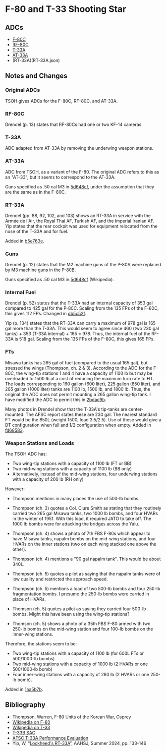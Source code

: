 # F-80 and T-33 Shooting Star

## ADCs

- [F-80C](F-80C.json)
- [RF-80C](RF-80C.json)
- [T-33A](T-33A.json)
- [AT-33A](AT-33A.json)
- (RT-33A)(RT-33A.json)

## Notes and Changes

### Original ADCs

TSOH gives ADCs for the F-80C, RF-80C, and AT-33A.

### RF-80C

Drendel (p. 13) states that RF-80Cs had one or two KF-14 cameras.

### T-33A

ADC adapted from AT-33A by removing the underwing weapon stations.

### AT-33A

ADC from TSOH, as a variant of the F-80. The original ADC refers to this as an "AT-33", but it seems to correspond to the AT-33A.

Guns specified as .50 cal M3 in [5d648cf](https://github.com/alanwatsonforster/apxo/commit/5d648cfe184e56db52e87879456f3b8b4f05f358), under the assumption that they are the same as in the F-80C.

### RT-33A

Drendel (pp. 88, 92, 102, and 103) shows an RT-33A in service with the Armée de l'Air, the Royal Thai AF, Turkish AF, and the Imperial Iranian AF. Yip states that the rear cockpit was used for equipment relocated from the nose of the T-33A and for fuel.

Added in [b5e763e](https://github.com/alanwatsonforster/apxo/commit/b5e763e9e925c6f808ab7000c7ba832a6382bc06).

### Guns

Drendel (p. 12) states that the M2 machine guns of the P-80A were replaced by M3 machine guns in the P-80B.

Guns specified as .50 cal M3 in [5d648cf](https://github.com/alanwatsonforster/apxo/commit/5d648cfe184e56db52e87879456f3b8b4f05f358) (Wikipedia).

### Internal Fuel

Drendel (p. 52) states that the T-33A had an internal capacity of 353 gal compared to 425 gal for the P-80C. Scaling from the 135 FPs of the F-80C, this gives 112 FPs. Changed in [db5c52f](https://github.com/alanwatsonforster/apxo/commit/db5c52f564f379a3e7268709ee95afe27e91fe05).

Yip (p. 134) states that the RT-33A can carry a maximum of 978 gal is 165 gal more than the T-33A. This would seem to agree since 460 (two 230 gal tanks) + 353 (T-33A internal) + 165 = 978. Thus, the internal fuel of the RF-33A is 518 gal. Scaling from the 135 FPs of the F-80C, this gives 165 FPs.

### FTs

Misawa tanks has 265 gal of fuel (compared to the usual 165 gal), but stressed the wings (Thompson, ch. 2 & 3). According to the ADC for the F-80C, the wing-tip stations 1 and 4 have a capacity of 1100 lb but may be overloaded to 1500 lb at a cost of reducing the maximum turn rate to HT. The loads corresponding to 160 gallon (600 liter), 225 gallon (850 liter), and 265 gallon (1000 liter) tanks are 1100 lb, 1500 lb, and 1800 lb. Thus, the original the ADC does not permit mounting a 265 gallon wing-tip tank. I have modified the ADC to permit this in [2bdac9b](https://github.com/alanwatsonforster/apxo/commit/2bdac9bca63a80d6df43ce8388d179c18d7fe8f7).

Many photos in Drendel show that the T-33A's tip-tanks are center-mounted. The AFSC report states these are 230 gal. The nearest standard FT would be the 850L (weight 1500, load 3.5/2.5). Use of these would give a DT configuration when full and 1/2 configuration when empty. Added in [fd68583](https://github.com/alanwatsonforster/apxo/commit/fd68583e0eee0a82df7a9fdefb6e2201f3b2c88a).

### Weapon Stations and Loads

The TSOH ADC has:

- Two wing-tip stations with a capacity of 1100 lb (FT or BB)
- Two mid-wing stations with a capacity of 1100 lb (BB only)
- Alternatively, instead of the mid-wing stations, four underwing stations with a capacity of 200 lb (RH only)

However:

- Thompson mentions in many places the use of 500-lb bombs.

- Thompson (ch. 3) quotes a Col. Clure Smith as stating that they routinely carried two 265 gal Misawa tanks, two 1000 lb bombs, and four HVARs in the winter of 1951. With this load, it required JATO to take off. The 1000 lb bombs were for attacking the bridges across the Yalu.

- Thompson (ch. 4) shows a photo of 7th FBS F-80s which appear to have Misawa tanks, napalm bombs on the mid-wing stations, and four HVARs on the inner stations (two on each wing stacked one above the other).

- Thompson (ch. 4) mentions a "90 gal napalm tank". This would be about 340L.

- Thompson (ch. 5) quotes a pilot as saying that the napalm tanks were of low quality and restricted the approach speed.

- Thompson (ch. 5) mentions a load of two 500-lb bombs and four 250-lb fragmentation bombs. I presume the 250-lb bombs were carried in place of HVARs.

- Thomson (ch. 5) quotes a pilot as saying they carried four 500-lb bombs. Might this have been using the wing-tip stations?

- Thomson (ch. 5) shows a photo of a 35th FBS F-80 armed with two 250-lb bombs on the mid-wing station and four 100-lb bombs on the inner-wing stations.

Therefore, the stations seem to be:

- Two wing-tip stations with a capacity of 1100 lb (for 600L FTs or 500/1000-lb bombs)
- Two mid-wing stations with a capacity of 1000 lb (2 HVARs or one 500/1000-lb bomb)
- Four inner-wing stations with a capacity of 280 lb (2 HVARs or one 250-lb bomb).

Added in [1aa5b7b](https://github.com/alanwatsonforster/apxo/commit/1aa5b7bb74aa86a4094d6d2119758389c36d69a8).

## Bibliography

- Thompson, Warren, F-80 Units of the Korean War, Osprey
- [Wikipedia on F-80](https://en.wikipedia.org/wiki/Lockheed_P-80_Shooting_Star)
- [Wikipedia on T-33](https://en.wikipedia.org/wiki/Lockheed_T-33)
- [T-33B SAC](https://www.aahs-online.org/images/Navy_SAC/T-33B.pdf)
- [AFSC T-33A Performance Evaluation](https://apps.dtic.mil/sti/tr/pdf/AD0258317.pdf)
- Yip, W, “[Lockheed's RT-33A](https://www.aahs-online.org/pubs/journals/files/692133.pdf)”, AAHSJ, Summer 2024, pp. 133-146

